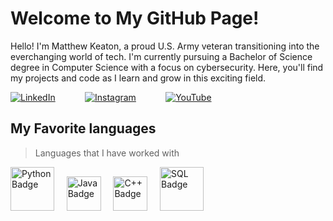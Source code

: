 # Welcome to My GitHub Page!

Hello! I'm Matthew Keaton, a proud U.S. Army veteran transitioning into the everchanging world of tech. I'm currently pursuing a Bachelor of Science degree in Computer Science with a focus on cybersecurity. Here, you'll find my projects and code as I learn and grow in this exciting field. 

[![LinkedIn](https://img.shields.io/badge/LinkedIn-0077B5?style=for-the-badge&logo=linkedin&logoColor=white)](https://www.linkedin.com/in/matthew-keaton-132810)&nbsp;&nbsp;&nbsp;&nbsp;&nbsp;&nbsp;&nbsp;&nbsp;&nbsp;&nbsp;&nbsp;&nbsp;[![Instagram](https://img.shields.io/badge/Instagram-E4405F?style=for-the-badge&logo=instagram&logoColor=white)](https://www.instagram.com/keaton_matt/)&nbsp;&nbsp;&nbsp;&nbsp;&nbsp;&nbsp;&nbsp;&nbsp;&nbsp;&nbsp;&nbsp;&nbsp;[![YouTube](https://img.shields.io/badge/YouTube-FF0000?style=for-the-badge&logo=youtube&logoColor=white)](https://www.youtube.com/@keatoncmts43)

## My Favorite languages

> Languages that I have worked with

<p>
<a href="#"><img src="https://img.shields.io/badge/Python-3776AB?logo=python&logoColor=fff" alt="Python Badge" width="70"></a>&nbsp;&nbsp;&nbsp;&nbsp;
<a href="#"><img src="https://img.shields.io/badge/Java-%23ED8B00.svg?logo=openjdk&logoColor=white" alt="Java Badge" width="55"></a>&nbsp;&nbsp;&nbsp;&nbsp;
<a href="#"><img src="https://img.shields.io/badge/C++-%2300599C.svg?logo=c%2B%2B&logoColor=white" alt="C++ Badge" width="55"></a>&nbsp;&nbsp;&nbsp;&nbsp;
<a href="#"><img src="https://img.shields.io/badge/MySQL-005C84?style=for-the-badge&logo=mysql&logoColor=white" alt="SQL Badge" width="70"></a>
</p>


<!---
mkeaton08/mkeaton08 is a ✨ special ✨ repository because its `README.md` (this file) appears on your GitHub profile.
You can click the Preview link to take a look at your changes.
--->
